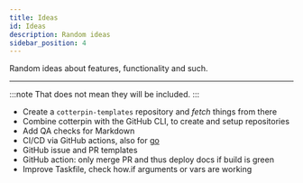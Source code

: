 ```yaml
---
title: Ideas
id: Ideas
description: Random ideas
sidebar_position: 4
---
```


Random ideas about features, functionality and such.

---

:::note
That does not mean they will be included.
:::

- Create a `cotterpin-templates` repository and *fetch* things from there
- Combine cotterpin with the GitHub CLI, to create and setup repositories
- Add QA checks for Markdown
- CI/CD via GitHub actions, also for [go](https://www.alexedwards.net/blog/ci-with-go-and-github-actions)
- GitHub issue and PR templates
- GitHub action: only merge PR and thus deploy docs if build is green
- Improve Taskfile, check how.if arguments or vars are working
